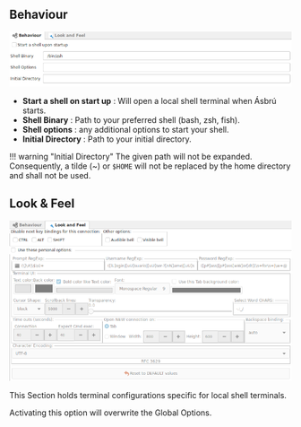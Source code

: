 ## Behaviour

![](images/shell1.png)

+ __Start a shell on start up__ : Will open a local shell terminal when Ásbrú starts.
+ __Shell Binary__ : Path to your preferred shell (bash, zsh, fish).
+ __Shell options__ : any additional options to start your shell.
+ __Initial Directory__ : Path to your initial directory.

!!! warning "Initial Directory"
    The given path will not be expanded.  Consequently, a tilde (~) or `$HOME` will not be replaced by the home directory and shall not be used.

## Look & Feel

![](images/shell2.png)

This Section holds terminal configurations specific for local shell terminals.

Activating this option will overwrite the Global Options.
